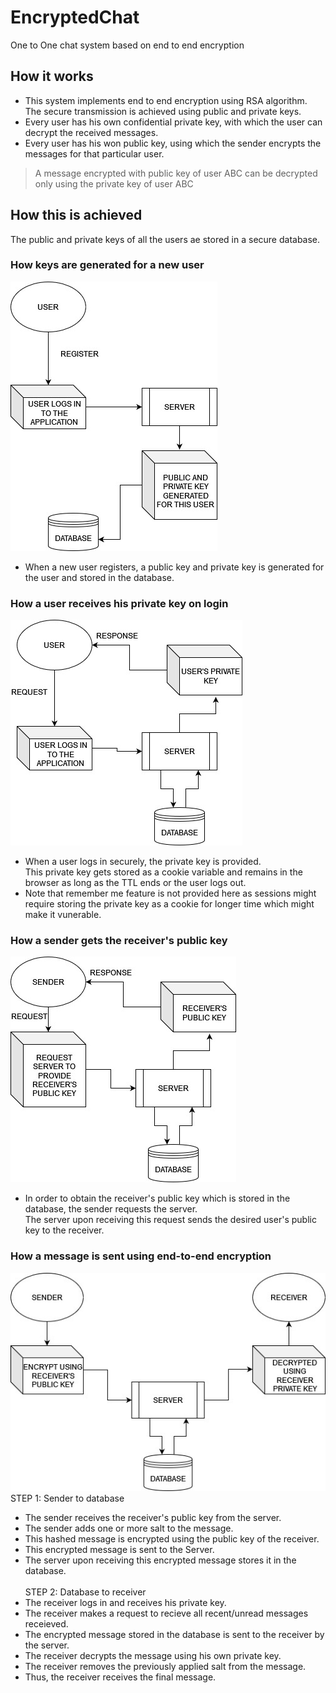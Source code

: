 # EncryptedChat
One to One chat system based on end to end encryption


## How it works

* This system implements end to end encryption using RSA algorithm. The secure transmission is achieved using public and private keys.<br/>
* Every user has his own confidential private key, with which the user can decrypt the received messages.<br/>
* Every user has his won public key, using which the sender encrypts the messages for that particular user.<br/>

> A message encrypted with public key of user ABC can be decrypted only using the private key of user ABC

## How this is achieved

The public and private keys of all the users ae stored in a secure database.

### How keys are generated for a new user

<img src='./assets/register.jpg'><br/>
* When a new user registers, a public key and private key is generated for the user and stored in the database.

### How a user receives his private key on login

<img src='./assets/privatekey.jpg'/><br/>
* When a user logs in securely, the private key is provided. <br/>
This private key gets stored as a cookie variable and remains in the browser as long as the TTL ends or the user logs out.<br/>
* Note that remember me feature is not provided here as sessions might require storing the private key as a cookie for longer time which might make it vunerable. 

### How a sender gets the receiver's public key

<img src='./assets/publickey.jpg'><br/>
* In order to obtain the receiver's public key which is stored in the database, the sender requests the server.<br/>
The server upon receiving this request sends the desired user's public key to the receiver.

### How a message is sent using end-to-end encryption

<img src='./assets/Message.jpg'><br/>
STEP 1: Sender to database
* The sender receives the receiver's public key from the server.
* The sender adds one or more salt to the message.
* This hashed message is encrypted using the public key of the receiver.
* This encrypted message is sent to the Server.
* The server upon receiving this encrypted message stores it in the database.
<br/><br/>
STEP 2: Database to receiver
* The receiver logs in and receives his private key.
* The receiver makes a request to recieve all recent/unread messages receieved.
* The encrypted message stored in the database is sent to the receiver by the server.
* The receiver decrypts the message using his own private key.
* The receiver removes the previously applied salt from the message.
* Thus, the receiver receives the final message.